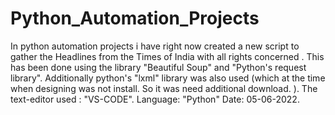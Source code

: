 # Python_Automation_Projects

In python automation projects i have right now created a new script to gather the Headlines from the Times of India with all rights concerned . This has been done using the library
"Beautiful Soup" and "Python's request library". Additionally python's "lxml" library was also used (which at the time when designing was not install. So it was need additional download.
).
The text-editor used : "VS-CODE". 
Language: "Python"
Date: 05-06-2022. 
